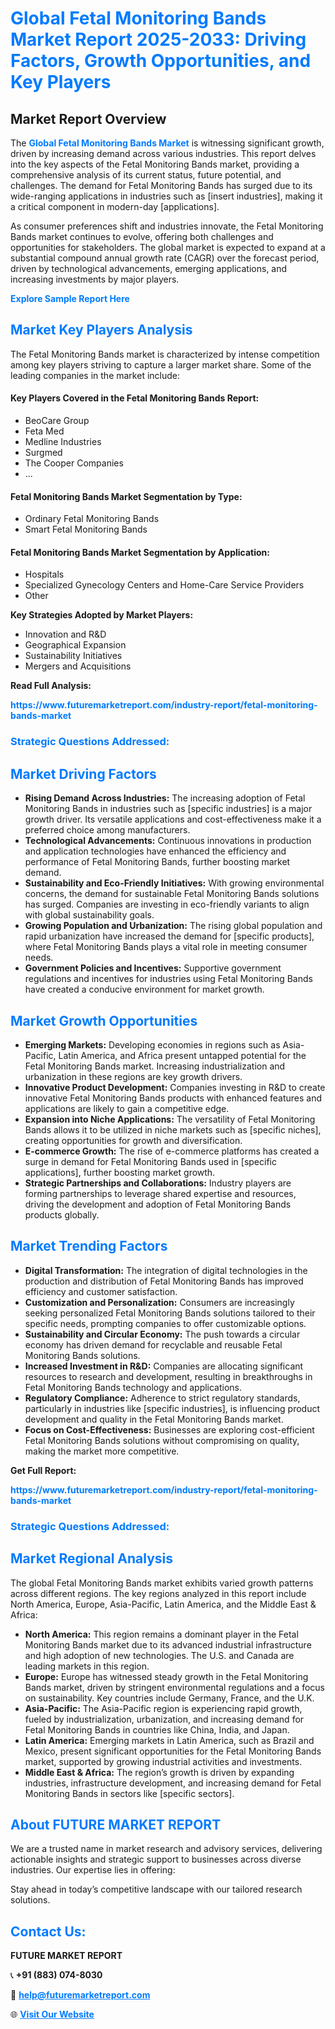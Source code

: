 <h1 style="color: #007BFF;">Global Fetal Monitoring Bands Market Report 2025-2033: Driving Factors, Growth Opportunities, and Key Players</h1>

<section id="overview">
<h2>Market Report Overview</h2>
<p>The <a href="https://www.futuremarketreport.com/industry-report/fetal-monitoring-bands-market" style="color: #007BFF; text-decoration: none;"><strong>Global Fetal Monitoring Bands Market</strong></a> is witnessing significant growth, driven by increasing demand across various industries. This report delves into the key aspects of the Fetal Monitoring Bands market, providing a comprehensive analysis of its current status, future potential, and challenges. The demand for Fetal Monitoring Bands has surged due to its wide-ranging applications in industries such as [insert industries], making it a critical component in modern-day [applications].</p>
<p>As consumer preferences shift and industries innovate, the Fetal Monitoring Bands market continues to evolve, offering both challenges and opportunities for stakeholders. The global market is expected to expand at a substantial compound annual growth rate (CAGR) over the forecast period, driven by technological advancements, emerging applications, and increasing investments by major players.</p>
</section>

<section id="overview">
<p><a href="https://www.futuremarketreport.com/request-sample/reportId=51415" style="color: #007BFF; text-decoration: none;"><strong>Explore Sample Report Here</strong></a></p>
</section>

<section id="key-players">
<h2 style="color: #007BFF;">Market Key Players Analysis</h2>
<p>The Fetal Monitoring Bands market is characterized by intense competition among key players striving to capture a larger market share. Some of the leading companies in the market include:</p>
<h4>Key Players Covered in the Fetal Monitoring Bands Report:</h4>
<ul><li>BeoCare Group</li><li>Feta Med</li><li>Medline Industries</li><li>Surgmed</li><li>The Cooper Companies</li><li>...</li></ul>
<h4>Fetal Monitoring Bands Market Segmentation by Type:</h4>
<ul><li>Ordinary Fetal Monitoring Bands</li><li>Smart Fetal Monitoring Bands</li></ul>

<h4>Fetal Monitoring Bands Market Segmentation by Application:</h4>
<ul><li>Hospitals</li><li>Specialized Gynecology Centers and Home-Care Service Providers</li><li>Other</li></ul>
<p><strong>Key Strategies Adopted by Market Players:</strong></p>
<ul>
<li>Innovation and R&D</li>
<li>Geographical Expansion</li>
<li>Sustainability Initiatives</li>
<li>Mergers and Acquisitions</li>
</ul>
</section>

<section>
<p><strong>Read Full Analysis: </strong></p><a href="https://www.futuremarketreport.com/industry-report/fetal-monitoring-bands-market" style="color: #007BFF; text-decoration: none;"><strong>https://www.futuremarketreport.com/industry-report/fetal-monitoring-bands-market</strong></a>
<h3 style="color: #007BFF;">Strategic Questions Addressed:</h3>
</section>

<section id="driving-factors">
<h2 style="color: #007BFF;">Market Driving Factors</h2>
<ul>
<li><strong>Rising Demand Across Industries:</strong> The increasing adoption of Fetal Monitoring Bands in industries such as [specific industries] is a major growth driver. Its versatile applications and cost-effectiveness make it a preferred choice among manufacturers.</li>
<li><strong>Technological Advancements:</strong> Continuous innovations in production and application technologies have enhanced the efficiency and performance of Fetal Monitoring Bands, further boosting market demand.</li>
<li><strong>Sustainability and Eco-Friendly Initiatives:</strong> With growing environmental concerns, the demand for sustainable Fetal Monitoring Bands solutions has surged. Companies are investing in eco-friendly variants to align with global sustainability goals.</li>
<li><strong>Growing Population and Urbanization:</strong> The rising global population and rapid urbanization have increased the demand for [specific products], where Fetal Monitoring Bands plays a vital role in meeting consumer needs.</li>
<li><strong>Government Policies and Incentives:</strong> Supportive government regulations and incentives for industries using Fetal Monitoring Bands have created a conducive environment for market growth.</li>
</ul>
</section>

<section id="growth-opportunities">
<h2 style="color: #007BFF;">Market Growth Opportunities</h2>
<ul>
<li><strong>Emerging Markets:</strong> Developing economies in regions such as Asia-Pacific, Latin America, and Africa present untapped potential for the Fetal Monitoring Bands market. Increasing industrialization and urbanization in these regions are key growth drivers.</li>
<li><strong>Innovative Product Development:</strong> Companies investing in R&D to create innovative Fetal Monitoring Bands products with enhanced features and applications are likely to gain a competitive edge.</li>
<li><strong>Expansion into Niche Applications:</strong> The versatility of Fetal Monitoring Bands allows it to be utilized in niche markets such as [specific niches], creating opportunities for growth and diversification.</li>
<li><strong>E-commerce Growth:</strong> The rise of e-commerce platforms has created a surge in demand for Fetal Monitoring Bands used in [specific applications], further boosting market growth.</li>
<li><strong>Strategic Partnerships and Collaborations:</strong> Industry players are forming partnerships to leverage shared expertise and resources, driving the development and adoption of Fetal Monitoring Bands products globally.</li>
</ul>
</section>

<section id="trending-factors">
<h2 style="color: #007BFF;">Market Trending Factors</h2>
<ul>
<li><strong>Digital Transformation:</strong> The integration of digital technologies in the production and distribution of Fetal Monitoring Bands has improved efficiency and customer satisfaction.</li>
<li><strong>Customization and Personalization:</strong> Consumers are increasingly seeking personalized Fetal Monitoring Bands solutions tailored to their specific needs, prompting companies to offer customizable options.</li>
<li><strong>Sustainability and Circular Economy:</strong> The push towards a circular economy has driven demand for recyclable and reusable Fetal Monitoring Bands solutions.</li>
<li><strong>Increased Investment in R&D:</strong> Companies are allocating significant resources to research and development, resulting in breakthroughs in Fetal Monitoring Bands technology and applications.</li>
<li><strong>Regulatory Compliance:</strong> Adherence to strict regulatory standards, particularly in industries like [specific industries], is influencing product development and quality in the Fetal Monitoring Bands market.</li>
<li><strong>Focus on Cost-Effectiveness:</strong> Businesses are exploring cost-efficient Fetal Monitoring Bands solutions without compromising on quality, making the market more competitive.</li>
</ul>
</section>

<section>
<p><strong>Get Full Report: </strong></p><a href="https://www.futuremarketreport.com/industry-report/fetal-monitoring-bands-market" style="color: #007BFF; text-decoration: none;"><strong>https://www.futuremarketreport.com/industry-report/fetal-monitoring-bands-market</strong></a>
<h3 style="color: #007BFF;">Strategic Questions Addressed:</h3>
</section>


<section id="regional-analysis">
<h2 style="color: #007BFF;">Market Regional Analysis</h2>
<p>The global Fetal Monitoring Bands market exhibits varied growth patterns across different regions. The key regions analyzed in this report include North America, Europe, Asia-Pacific, Latin America, and the Middle East & Africa:</p>
<ul>
<li><strong>North America:</strong> This region remains a dominant player in the Fetal Monitoring Bands market due to its advanced industrial infrastructure and high adoption of new technologies. The U.S. and Canada are leading markets in this region.</li>
<li><strong>Europe:</strong> Europe has witnessed steady growth in the Fetal Monitoring Bands market, driven by stringent environmental regulations and a focus on sustainability. Key countries include Germany, France, and the U.K.</li>
<li><strong>Asia-Pacific:</strong> The Asia-Pacific region is experiencing rapid growth, fueled by industrialization, urbanization, and increasing demand for Fetal Monitoring Bands in countries like China, India, and Japan.</li>
<li><strong>Latin America:</strong> Emerging markets in Latin America, such as Brazil and Mexico, present significant opportunities for the Fetal Monitoring Bands market, supported by growing industrial activities and investments.</li>
<li><strong>Middle East & Africa:</strong> The region’s growth is driven by expanding industries, infrastructure development, and increasing demand for Fetal Monitoring Bands in sectors like [specific sectors].</li>
</ul>
</section>

<footer>
<h2 style="color: #007BFF;">About FUTURE MARKET REPORT</h2>
<p>We are a trusted name in market research and advisory services, delivering actionable insights and strategic support to businesses across diverse industries. Our expertise lies in offering:</p>

<p>Stay ahead in today’s competitive landscape with our tailored research solutions.</p>

<h2 style="color: #007BFF;">Contact Us:</h2>
<p><strong>FUTURE MARKET REPORT</strong></p>
<p>📞 <strong>+91 (883) 074-8030</strong></p>
<p>📧 <strong><a href="mailto:help@futuremarketreport.com" style="color: #007BFF;">help@futuremarketreport.com</a></strong></p>
<p>🌐 <strong><a href="https://www.futuremarketreport.com/" style="color: #007BFF;">Visit Our Website</a></strong></p>
</footer>